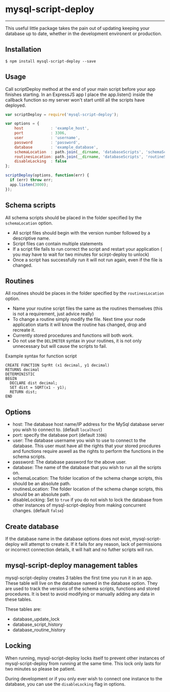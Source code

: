 # mysql-script-deploy
---

This useful little package takes the pain out of updating keeping your database up to date,
whether in the development environent or production.

## Installation
```
$ npm install mysql-script-deploy --save
```


## Usage

Call scriptDeploy method at the end of your main script before your app finishes starting. In an ExpressJS app I place the app.listen() inside the callback function so my server won't start untill all the scripts have deployed.

```javascript
var scriptDeploy = require('mysql-script-deploy');

var options = {
    host            : 'example_host',
    port            : 3306,
    user            : 'username',
    password        : 'password',
    database        : 'example_database',
    schemaLocation  : path.join(__dirname, 'databaseScripts', 'schemaScripts'), 
    routinesLocation: path.join(__dirname, 'databaseScripts', 'routineScripts'),
    disableLocking  : false 
};

scriptDeploy(options, function(err) {
  if (err) throw err;
  app.listen(3000);
});
```

## Schema scripts

All schema scripts should be placed in the folder specified by the ```schemaLocation``` option.

 - All script files should begin with the version number followed by a descriptive name.
 - Script files can contain multiple statements
 - If a script file fails to run correct the script and restart your application ( you may have to wait for two minutes for scirpt-deploy to unlock)
 - Once a script has successfully run it will not run again, even if the file is changed.

## Routines

All routines should be places in the folder specified by the ```routinesLocation``` option.

 - Name your routine script files the same as the routines themselves (this is not a requirement, just advice really)
 - To change a routine simply modify the file. Next time your node application starts it will know the routine has changed, drop and recreate it.
 - Currently stored procedures and functions will both work.
 - Do not use the ```DELIMETER``` syntax in your routines, it is not only unnecessary but will cause the scripts to fail.

Example syntax for function script

```mysql
CREATE FUNCTION SqrRt (x1 decimal, y1 decimal)
RETURNS decimal
DETERMINISTIC
BEGIN
  DECLARE dist decimal;
  SET dist = SQRT(x1 - y1);
  RETURN dist;
END
```

## Options

  - host: The database host name/IP address for the MySql database server you wish to connect to. (default `localhost`)
  - port: specify the database port (default `3306`)
  - user: The database username you wish to use to connect to the database. This user must have all the rights that your stored procdures and functions require aswell as the rights to perform the functions in the schema scripts.
  - password: The database password for the above user.
  - database: The name of the database that you wish to run all the scripts on.
  - schemaLocation: The folder location of the schema change scripts, this should be an absolute path.
  - routinesLocation: The folder location of the schema change scripts, this should be an absolute path.
  - disableLocking: Set to `true` if you do not wish to lock the database from other instances of mysql-script-deploy from making concurrent changes. (default `false`)

## Create database

 If the database name in the database options does not exist, mysql-script-deploy will attempt to create it. If it fails for any reason, lack of permissions or incorrect connection details, it will halt and no futher scripts will run.

## mysql-script-deploy management tables

mysql-script-deploy creates 3 tables the first time you run it in an app. These table will live on the database named in the database option. They are used to track the versions of the schema scripts, functions and stored procedures. It is best to avoid modifying or manually adding any data in these tables.

These tables are:
 - database_update_lock
 - database_script_history
 - database_routine_history

## Locking

When running, mysql-script-deploy locks itself to prevent other instances of mysql-script-deploy from running at the same time. This lock only lasts for two minutes so please be patient. 

During development or if you only ever wish to connect one instance to the database, you can use the `disableLocking` flag in options.